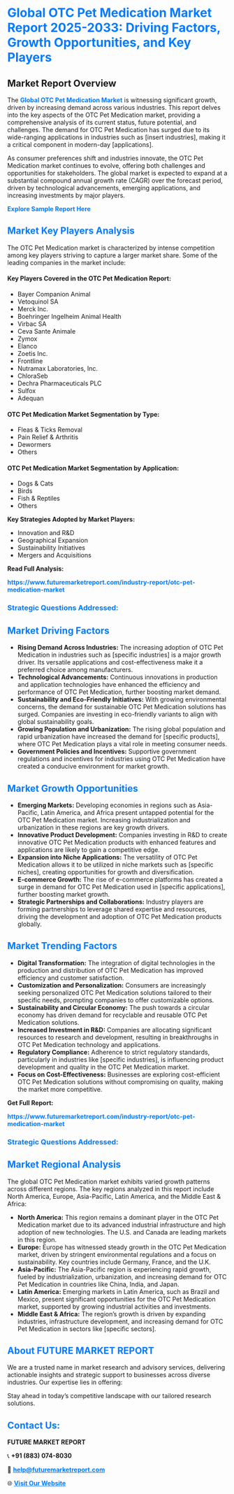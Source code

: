 <h1 style="color: #007BFF;">Global OTC Pet Medication Market Report 2025-2033: Driving Factors, Growth Opportunities, and Key Players</h1>

<section id="overview">
<h2>Market Report Overview</h2>
<p>The <a href="https://www.futuremarketreport.com/industry-report/otc-pet-medication-market" style="color: #007BFF; text-decoration: none;"><strong>Global OTC Pet Medication Market</strong></a> is witnessing significant growth, driven by increasing demand across various industries. This report delves into the key aspects of the OTC Pet Medication market, providing a comprehensive analysis of its current status, future potential, and challenges. The demand for OTC Pet Medication has surged due to its wide-ranging applications in industries such as [insert industries], making it a critical component in modern-day [applications].</p>
<p>As consumer preferences shift and industries innovate, the OTC Pet Medication market continues to evolve, offering both challenges and opportunities for stakeholders. The global market is expected to expand at a substantial compound annual growth rate (CAGR) over the forecast period, driven by technological advancements, emerging applications, and increasing investments by major players.</p>
</section>

<section id="overview">
<p><a href="https://www.futuremarketreport.com/request-sample/reportId=79075" style="color: #007BFF; text-decoration: none;"><strong>Explore Sample Report Here</strong></a></p>
</section>

<section id="key-players">
<h2 style="color: #007BFF;">Market Key Players Analysis</h2>
<p>The OTC Pet Medication market is characterized by intense competition among key players striving to capture a larger market share. Some of the leading companies in the market include:</p>
<h4>Key Players Covered in the OTC Pet Medication Report:</h4>
<ul><li>Bayer Companion Animal</li><li>Vetoquinol SA</li><li>Merck Inc.</li><li>Boehringer Ingelheim Animal Health</li><li>Virbac SA</li><li>Ceva Sante Animale</li><li>Zymox</li><li>Elanco</li><li>Zoetis Inc.</li><li>Frontline</li><li>Nutramax Laboratories, Inc.</li><li>ChloraSeb</li><li>Dechra Pharmaceuticals PLC</li><li>Sulfox</li><li>Adequan</li></ul>
<h4>OTC Pet Medication Market Segmentation by Type:</h4>
<ul><li>Fleas &amp; Ticks Removal</li><li>Pain Relief &amp; Arthritis</li><li>Dewormers</li><li>Others</li></ul>

<h4>OTC Pet Medication Market Segmentation by Application:</h4>
<ul><li>Dogs &amp; Cats</li><li>Birds</li><li>Fish &amp; Reptiles</li><li>Others</li></ul>
<p><strong>Key Strategies Adopted by Market Players:</strong></p>
<ul>
<li>Innovation and R&D</li>
<li>Geographical Expansion</li>
<li>Sustainability Initiatives</li>
<li>Mergers and Acquisitions</li>
</ul>
</section>

<section>
<p><strong>Read Full Analysis: </strong></p><a href="https://www.futuremarketreport.com/industry-report/otc-pet-medication-market" style="color: #007BFF; text-decoration: none;"><strong>https://www.futuremarketreport.com/industry-report/otc-pet-medication-market</strong></a>
<h3 style="color: #007BFF;">Strategic Questions Addressed:</h3>
</section>

<section id="driving-factors">
<h2 style="color: #007BFF;">Market Driving Factors</h2>
<ul>
<li><strong>Rising Demand Across Industries:</strong> The increasing adoption of OTC Pet Medication in industries such as [specific industries] is a major growth driver. Its versatile applications and cost-effectiveness make it a preferred choice among manufacturers.</li>
<li><strong>Technological Advancements:</strong> Continuous innovations in production and application technologies have enhanced the efficiency and performance of OTC Pet Medication, further boosting market demand.</li>
<li><strong>Sustainability and Eco-Friendly Initiatives:</strong> With growing environmental concerns, the demand for sustainable OTC Pet Medication solutions has surged. Companies are investing in eco-friendly variants to align with global sustainability goals.</li>
<li><strong>Growing Population and Urbanization:</strong> The rising global population and rapid urbanization have increased the demand for [specific products], where OTC Pet Medication plays a vital role in meeting consumer needs.</li>
<li><strong>Government Policies and Incentives:</strong> Supportive government regulations and incentives for industries using OTC Pet Medication have created a conducive environment for market growth.</li>
</ul>
</section>

<section id="growth-opportunities">
<h2 style="color: #007BFF;">Market Growth Opportunities</h2>
<ul>
<li><strong>Emerging Markets:</strong> Developing economies in regions such as Asia-Pacific, Latin America, and Africa present untapped potential for the OTC Pet Medication market. Increasing industrialization and urbanization in these regions are key growth drivers.</li>
<li><strong>Innovative Product Development:</strong> Companies investing in R&D to create innovative OTC Pet Medication products with enhanced features and applications are likely to gain a competitive edge.</li>
<li><strong>Expansion into Niche Applications:</strong> The versatility of OTC Pet Medication allows it to be utilized in niche markets such as [specific niches], creating opportunities for growth and diversification.</li>
<li><strong>E-commerce Growth:</strong> The rise of e-commerce platforms has created a surge in demand for OTC Pet Medication used in [specific applications], further boosting market growth.</li>
<li><strong>Strategic Partnerships and Collaborations:</strong> Industry players are forming partnerships to leverage shared expertise and resources, driving the development and adoption of OTC Pet Medication products globally.</li>
</ul>
</section>

<section id="trending-factors">
<h2 style="color: #007BFF;">Market Trending Factors</h2>
<ul>
<li><strong>Digital Transformation:</strong> The integration of digital technologies in the production and distribution of OTC Pet Medication has improved efficiency and customer satisfaction.</li>
<li><strong>Customization and Personalization:</strong> Consumers are increasingly seeking personalized OTC Pet Medication solutions tailored to their specific needs, prompting companies to offer customizable options.</li>
<li><strong>Sustainability and Circular Economy:</strong> The push towards a circular economy has driven demand for recyclable and reusable OTC Pet Medication solutions.</li>
<li><strong>Increased Investment in R&D:</strong> Companies are allocating significant resources to research and development, resulting in breakthroughs in OTC Pet Medication technology and applications.</li>
<li><strong>Regulatory Compliance:</strong> Adherence to strict regulatory standards, particularly in industries like [specific industries], is influencing product development and quality in the OTC Pet Medication market.</li>
<li><strong>Focus on Cost-Effectiveness:</strong> Businesses are exploring cost-efficient OTC Pet Medication solutions without compromising on quality, making the market more competitive.</li>
</ul>
</section>

<section>
<p><strong>Get Full Report: </strong></p><a href="https://www.futuremarketreport.com/industry-report/otc-pet-medication-market" style="color: #007BFF; text-decoration: none;"><strong>https://www.futuremarketreport.com/industry-report/otc-pet-medication-market</strong></a>
<h3 style="color: #007BFF;">Strategic Questions Addressed:</h3>
</section>


<section id="regional-analysis">
<h2 style="color: #007BFF;">Market Regional Analysis</h2>
<p>The global OTC Pet Medication market exhibits varied growth patterns across different regions. The key regions analyzed in this report include North America, Europe, Asia-Pacific, Latin America, and the Middle East & Africa:</p>
<ul>
<li><strong>North America:</strong> This region remains a dominant player in the OTC Pet Medication market due to its advanced industrial infrastructure and high adoption of new technologies. The U.S. and Canada are leading markets in this region.</li>
<li><strong>Europe:</strong> Europe has witnessed steady growth in the OTC Pet Medication market, driven by stringent environmental regulations and a focus on sustainability. Key countries include Germany, France, and the U.K.</li>
<li><strong>Asia-Pacific:</strong> The Asia-Pacific region is experiencing rapid growth, fueled by industrialization, urbanization, and increasing demand for OTC Pet Medication in countries like China, India, and Japan.</li>
<li><strong>Latin America:</strong> Emerging markets in Latin America, such as Brazil and Mexico, present significant opportunities for the OTC Pet Medication market, supported by growing industrial activities and investments.</li>
<li><strong>Middle East & Africa:</strong> The region’s growth is driven by expanding industries, infrastructure development, and increasing demand for OTC Pet Medication in sectors like [specific sectors].</li>
</ul>
</section>

<footer>
<h2 style="color: #007BFF;">About FUTURE MARKET REPORT</h2>
<p>We are a trusted name in market research and advisory services, delivering actionable insights and strategic support to businesses across diverse industries. Our expertise lies in offering:</p>

<p>Stay ahead in today’s competitive landscape with our tailored research solutions.</p>

<h2 style="color: #007BFF;">Contact Us:</h2>
<p><strong>FUTURE MARKET REPORT</strong></p>
<p>📞 <strong>+91 (883) 074-8030</strong></p>
<p>📧 <strong><a href="mailto:help@futuremarketreport.com" style="color: #007BFF;">help@futuremarketreport.com</a></strong></p>
<p>🌐 <strong><a href="https://www.futuremarketreport.com/" style="color: #007BFF;">Visit Our Website</a></strong></p>
</footer>